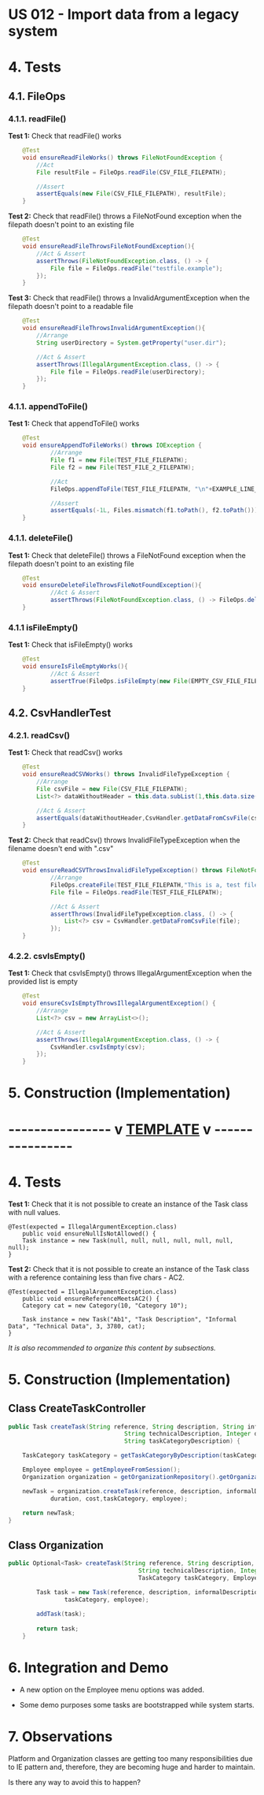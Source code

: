 # US 012 - Import data from a legacy system

# 4. Tests
## 4.1. FileOps
### 4.1.1. readFile()
**Test 1:**  Check that readFile() works
```java
    @Test
    void ensureReadFileWorks() throws FileNotFoundException {
        //Act
        File resultFile = FileOps.readFile(CSV_FILE_FILEPATH);

        //Assert
        assertEquals(new File(CSV_FILE_FILEPATH), resultFile);
    }
```

**Test 2:** Check that readFile() throws a FileNotFound exception when the filepath doesn't point to an existing file
```java
    @Test
    void ensureReadFileThrowsFileNotFoundException(){
        //Act & Assert
        assertThrows(FileNotFoundException.class, () -> {
            File file = FileOps.readFile("testfile.example");
        });
    }
```

**Test 3:** Check that readFile() throws a InvalidArgumentException when the filepath doesn't point to a readable file
```java
    @Test
    void ensureReadFileThrowsInvalidArgumentException(){
        //Arrange
        String userDirectory = System.getProperty("user.dir");

        //Act & Assert
        assertThrows(IllegalArgumentException.class, () -> {
            File file = FileOps.readFile(userDirectory);
        });
    }
```

### 4.1.1. appendToFile()
**Test 1:**  Check that appendToFile() works
```java
    @Test
    void ensureAppendToFileWorks() throws IOException {
            //Arrange
            File f1 = new File(TEST_FILE_FILEPATH);
            File f2 = new File(TEST_FILE_2_FILEPATH);

            //Act
            FileOps.appendToFile(TEST_FILE_FILEPATH, "\n"+EXAMPLE_LINE_2);

            //Assert
            assertEquals(-1L, Files.mismatch(f1.toPath(), f2.toPath()));
    }
```

### 4.1.1. deleteFile()
**Test 1:**  Check that deleteFile() throws a FileNotFound exception when the filepath doesn't point to an existing file
```java
    @Test
    void ensureDeleteFileThrowsFileNotFoundException(){
            //Act & Assert
            assertThrows(FileNotFoundException.class, () -> FileOps.deleteFile(NONEXISTENT_FILE_FILEPATH));
    }
```

### 4.1.1 isFileEmpty()
**Test 1:**  Check that isFileEmpty() works
```java
    @Test
    void ensureIsFileEmptyWorks(){
            //Act & Assert
            assertTrue(FileOps.isFileEmpty(new File(EMPTY_CSV_FILE_FILEPATH)));
    }
```

## 4.2. CsvHandlerTest

### 4.2.1. readCsv()
**Test 1:**  Check that readCsv() works
```java
    @Test
    void ensureReadCSVWorks() throws InvalidFileTypeException {
        //Arrange
        File csvFile = new File(CSV_FILE_FILEPATH);
        List<?> dataWithoutHeader = this.data.subList(1,this.data.size());

        //Act & Assert
        assertEquals(dataWithoutHeader,CsvHandler.getDataFromCsvFile(csvFile));
    }
```

**Test 2:**  Check that readCsv() throws InvalidFileTypeException when the filename doesn't end with ".csv"
```java
    @Test
    void ensureReadCSVThrowsInvalidFileTypeException() throws FileNotFoundException {
            //Arrange
            FileOps.createFile(TEST_FILE_FILEPATH,"This is a, test file!");
            File file = FileOps.readFile(TEST_FILE_FILEPATH);

            //Act & Assert
            assertThrows(InvalidFileTypeException.class, () -> {
                List<?> csv = CsvHandler.getDataFromCsvFile(file);
            });
    }
```
### 4.2.2. csvIsEmpty()
**Test 1:**  Check that csvIsEmpty() throws IllegalArgumentException when the provided list is empty
```java
    @Test
    void ensureCsvIsEmptyThrowsIllegalArgumentException() {
        //Arrange
        List<?> csv = new ArrayList<>();

        //Act & Assert
        assertThrows(IllegalArgumentException.class, () -> {
            CsvHandler.csvIsEmpty(csv);
        });
    }
```
# 5. Construction (Implementation)
[//]:TODO


# ---------------- v <u>TEMPLATE</u> v ----------------
# 4. Tests 

**Test 1:** Check that it is not possible to create an instance of the Task class with null values. 

	@Test(expected = IllegalArgumentException.class)
		public void ensureNullIsNotAllowed() {
		Task instance = new Task(null, null, null, null, null, null, null);
	}
	

**Test 2:** Check that it is not possible to create an instance of the Task class with a reference containing less than five chars - AC2. 

	@Test(expected = IllegalArgumentException.class)
		public void ensureReferenceMeetsAC2() {
		Category cat = new Category(10, "Category 10");
		
		Task instance = new Task("Ab1", "Task Description", "Informal Data", "Technical Data", 3, 3780, cat);
	}


*It is also recommended to organize this content by subsections.* 

# 5. Construction (Implementation)


## Class CreateTaskController 

```java
public Task createTask(String reference, String description, String informalDescription,
								 String technicalDescription, Integer duration, Double cost,
								 String taskCategoryDescription) {

	TaskCategory taskCategory = getTaskCategoryByDescription(taskCategoryDescription);

	Employee employee = getEmployeeFromSession();
	Organization organization = getOrganizationRepository().getOrganizationByEmployee(employee);

	newTask = organization.createTask(reference, description, informalDescription, technicalDescription, 
			duration, cost,taskCategory, employee);
    
	return newTask;
}
```


## Class Organization

```java
public Optional<Task> createTask(String reference, String description, String informalDescription,
                                     String technicalDescription, Integer duration, Double cost,
                                     TaskCategory taskCategory, Employee employee) {
    
        Task task = new Task(reference, description, informalDescription, technicalDescription, duration, cost,
                taskCategory, employee);

        addTask(task);
        
        return task;
    }
```

# 6. Integration and Demo 

* A new option on the Employee menu options was added.

* Some demo purposes some tasks are bootstrapped while system starts.


# 7. Observations

Platform and Organization classes are getting too many responsibilities due to IE pattern and, therefore, they are becoming huge and harder to maintain. 

Is there any way to avoid this to happen?





